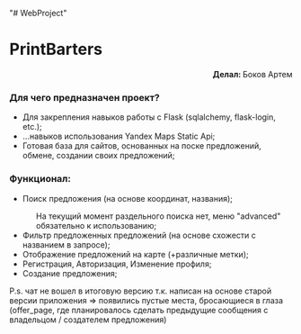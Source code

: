 "# WebProject" 

<h1> PrintBarters </h1>

<p align="right"> <b> Делал: </b> Боков Артем </p>
<h3> Для чего предназначен проект? </h3>
<ul>
  <li> Для закрепления навыков работы с Flask (sqlalchemy, flask-login, etc.); </li>
  <li> ...навыков использования Yandex Maps Static Api; </li>
  <li> Готовая база для сайтов, основанных на поске предложений, обмене, создании своих предложений; </li>
</ul>

<h3> Функционал: </h3>
<ul>
  <li> Поиск предложения (на основе координат, названия); </li>
    <ul> На текущий момент раздельного поиска нет, меню "advanced" обязательно к использованию; </ul>
  <li> Фильтр предложенных предложений (на основе схожести с названием в запросе); </li>
  <li> Отображение предложений на карте (+различные метки); </li>
  <li> Регистрация, Авторизация, Изменение профиля; </li>
  <li> Создание предложения; </li>
</ul>

<p> P.s. чат не вошел в итоговую версию т.к. написан на основе старой версии приложения => 
  появились пустые места, бросающиеся в глаза (offer_page, где планировалось сделать предыдущие сообщения с владельцом / создателем предложения)</p>
